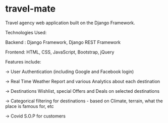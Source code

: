 # travel-mate

Travel agency web application built on the Django Framework.

Technologies Used:

Backend : Django Framework, Django REST Framework

Frontend: HTML, CSS, JavaScript, Bootstrap, jQuery

Features include:

-> User Authentication (including Google and Facebook login)

-> Real Time Weather Report and various Analytics about each destination

-> Destinations Wishlist, special Offers and Deals on selected destinations

-> Categorical filtering for destinations - based on Climate, terrain, what the place is famous for, etc 

-> Covid S.O.P for customers
